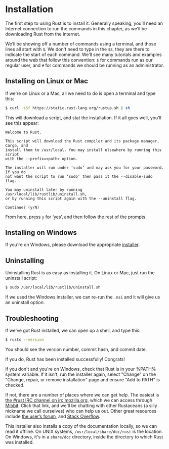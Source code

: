 # Installation

The first step to using Rust is to install it. Generally speaking, you’ll need
an Internet connection to run the commands in this chapter, as we’ll be
downloading Rust from the internet.

We’ll be showing off a number of commands using a terminal, and those lines all
start with `$`. We don't need to type in the `$`s, they are there to indicate
the start of each command. We’ll see many tutorials and examples around the web
that follow this convention: `$` for commands run as our regular user, and `#`
for commands we should be running as an administrator.

## Installing on Linux or Mac

If we're on Linux or a Mac, all we need to do is open a terminal and type this:

```bash
$ curl -sSf https://static.rust-lang.org/rustup.sh | sh
```

This will download a script, and stat the installation. If it all goes well,
you’ll see this appear:

```text
Welcome to Rust.

This script will download the Rust compiler and its package manager, Cargo, and
install them to /usr/local. You may install elsewhere by running this script
with the --prefix=<path> option.

The installer will run under ‘sudo’ and may ask you for your password. If you do
not want the script to run ‘sudo’ then pass it the --disable-sudo flag.

You may uninstall later by running /usr/local/lib/rustlib/uninstall.sh,
or by running this script again with the --uninstall flag.

Continue? (y/N) 
```

From here, press `y` for ‘yes’, and then follow the rest of the prompts.

## Installing on Windows

If you're on Windows, please download the appropriate [installer][install-page].

[install-page]: https://www.rust-lang.org/install.html

## Uninstalling

Uninstalling Rust is as easy as installing it. On Linux or Mac, just run
the uninstall script:

```bash
$ sudo /usr/local/lib/rustlib/uninstall.sh
```

If we used the Windows installer, we can re-run the `.msi` and it will give us
an uninstall option.

## Troubleshooting

If we've got Rust installed, we can open up a shell, and type this:

```bash
$ rustc --version
```

You should see the version number, commit hash, and commit date.

If you do, Rust has been installed successfully! Congrats!

If you don't and you're on Windows, check that Rust is in your %PATH% system
variable. If it isn't, run the installer again, select "Change" on the "Change,
repair, or remove installation" page and ensure "Add to PATH" is checked.

If not, there are a number of places where we can get help. The easiest is
[the #rust IRC channel on irc.mozilla.org][irc], which we can access through
[Mibbit][mibbit]. Click that link, and we'll be chatting with other Rustaceans
(a silly nickname we call ourselves) who can help us out. Other great resources
include [the user’s forum][users], and [Stack Overflow][stackoverflow].

[irc]: irc://irc.mozilla.org/#rust
[mibbit]: http://chat.mibbit.com/?server=irc.mozilla.org&channel=%23rust
[users]: https://users.rust-lang.org/
[stackoverflow]: http://stackoverflow.com/questions/tagged/rust

This installer also installs a copy of the documentation locally, so we can
read it offline. On UNIX systems, `/usr/local/share/doc/rust` is the location.
On Windows, it's in a `share/doc` directory, inside the directory to which Rust
was installed.

